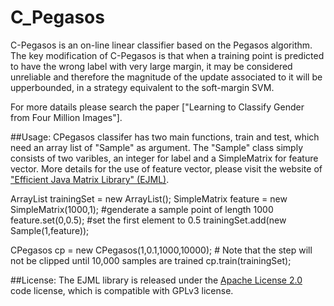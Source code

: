 # C_Pegasos

C-Pegasos is an on-line linear classifier based on the Pegasos algorithm. The key modification of C-Pegasos is that when a
training point is predicted to have the wrong label with very large margin, it may be considered unreliable and 
therefore the magnitude of the update associated to it will be upperbounded, in a strategy equivalent to the
soft-margin SVM.

For more datails please search the paper ["Learning to Classify Gender from Four Million Images"].

##Usage:
CPegasos classifer has two main functions, train and test, which need an array list of "Sample" as argument. The "Sample" 
class simply consists of two varibles, an integer for label and a SimpleMatrix for feature vector. More details for the
use of feature vector, please visit the website of ["Efficient Java Matrix Library" (EJML)](https://code.google.com/p/efficient-java-matrix-library/).

ArrayList<Sample> trainingSet = new ArrayList<Sample>();
SimpleMatrix feature = new SimpleMatrix(1000,1);      #genderate a sample point of length 1000
feature.set(0,0.5);                                   #set the first element to 0.5
trainingSet.add(new Sample(1,feature));

CPegasos cp = new CPegasos(1,0.1,1000,10000);   # Note that the step will not be clipped until 10,000 samples are trained
cp.train(trainingSet);

##License:
The EJML library is released under the [Apache License 2.0](http://www.apache.org/licenses/LICENSE-2.0) code license, which is compatible with GPLv3 license.

